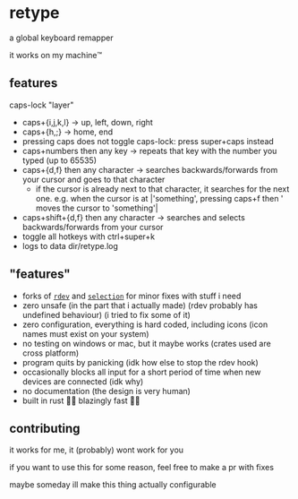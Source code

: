 # retype

a global keyboard remapper

it works on my machine™️

## features

caps-lock "layer"
- caps+{i,j,k,l} -> up, left, down, right
- caps+{h,;} -> home, end
- pressing caps does not toggle caps-lock: press super+caps instead
- caps+numbers then any key -> repeats that key with the number you typed (up to 65535)
- caps+{d,f} then any character -> searches backwards/forwards from your cursor and goes to that character
    - if the cursor is already next to that character, it searches for the next one. e.g. when the cursor is at |'something', pressing caps+f then ' moves the cursor to 'something'|
- caps+shift+{d,f} then any character -> searches and selects backwards/forwards from your cursor
- toggle all hotkeys with ctrl+super+k
- logs to data dir/retype.log

## "features"

- forks of [`rdev`](https://github.com/Narsil/rdev) and [`selection`](https://github.com/pot-app/Selection) for minor fixes with stuff i need
- zero unsafe (in the part that i actually made) (rdev probably has undefined behaviour) (i tried to fix some of it)
- zero configuration, everything is hard coded, including icons (icon names must exist on your system)
- no testing on windows or mac, but it maybe works (crates used are cross platform)
- program quits by panicking (idk how else to stop the rdev hook)
- occasionally blocks all input for a short period of time when new devices are connected (idk why)
- no documentation (the design is very human)
- built in rust 🚀🚀 blazingly fast 🚀🚀

## contributing

it works for me, it (probably) wont work for you

if you want to use this for some reason, feel free to make a pr with fixes

maybe someday ill make this thing actually configurable
